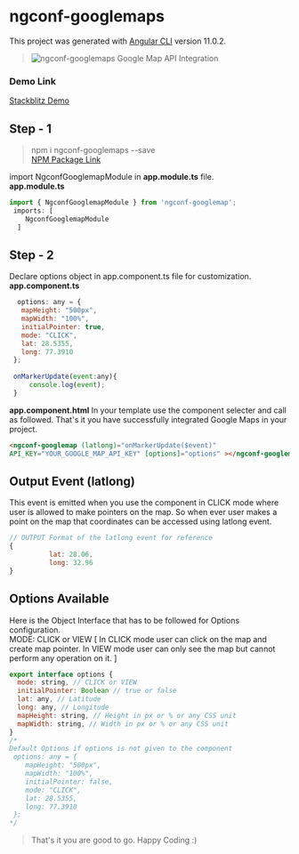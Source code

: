 # ngconf-googlemaps

This project was generated with [Angular CLI](https://github.com/angular/angular-cli) version 11.0.2.

> ![ngconf-googlemaps](https://img.icons8.com/color/48/000000/google-maps-new.png "API Integration")  Google Map API Integration


### Demo Link   
[Stackblitz Demo](https://stackblitz.com/edit/ngconf-googlemaps "ngconf-googlemaps Demo") 

## Step - 1

> npm i ngconf-googlemaps --save  
[NPM Package Link](https://www.npmjs.com/package/ngconf-googlemaps "ngconf-search")  

import NgconfGooglemapModule in **app.module.ts** file.  
**app.module.ts**
```javascript
import { NgconfGooglemapModule } from 'ngconf-googlemap';
 imports: [
    NgconfGooglemapModule
  ]
  ```

## Step - 2
Declare options object in app.component.ts file for customization.
**app.component.ts**
 ```javascript
   options: any = {
    mapHeight: "500px",
    mapWidth: "100%",
    initialPointer: true,
    mode: "CLICK",
    lat: 28.5355,
    long: 77.3910
  };
  
  onMarkerUpdate(event:any){
      console.log(event);
  }
```
**app.component.html**
In your template use the component selecter and call as followed. That's it you have successfully integrated Google Maps in your project.
```html
<ngconf-googlemap (latlong)="onMarkerUpdate($event)"
API_KEY="YOUR_GOOGLE_MAP_API_KEY" [options]="options" ></ngconf-googlemap>
```

## Output Event (latlong)
This event is emitted when you use the component in CLICK mode where user is allowed to make pointers on the map. So when ever user makes a point on the map that coordinates can be accessed using latlong event.
```javascript
// OUTPUT Format of the latlong event for reference
{
          lat: 28.06,
          long: 32.96
}
```

## Options Available
Here is the Object Interface that has to be followed for Options configuration.  
MODE: CLICK or VIEW [ In CLICK mode user can click on the map and create map pointer. In VIEW mode user can only see the map but cannot perform any operation on it. ]
```javascript
export interface options {
  mode: string, // CLICK or VIEW
  initialPointer: Boolean // true or false
  lat: any, // Latitude
  long: any, // Longitude
  mapHeight: string, // Height in px or % or any CSS unit
  mapWidth: string, // Width in px or % or any CSS unit
}
/* 
Default Options if options is not given to the component
 options: any = {
    mapHeight: "500px",
    mapWidth: "100%",
    initialPointer: false,
    mode: "CLICK",
    lat: 28.5355,
    long: 77.3910
 };
*/
```
> That's it you are good to go. Happy Coding :)
